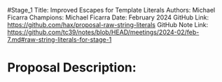 #Stage_1
Title: Improved Escapes for Template Literals
Authors: Michael Ficarra
Champions: Michael Ficarra
Date: February 2024
GitHub Link: https://github.com/hax/proposal-raw-string-literals
GitHub Note Link: https://github.com/tc39/notes/blob/HEAD/meetings/2024-02/feb-7.md#raw-string-literals-for-stage-1

# Proposal Description:
